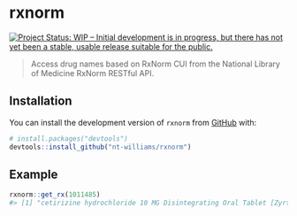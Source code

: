 
<!-- README.md is generated from README.Rmd. Please edit that file -->

# rxnorm

<!-- badges: start -->

[![Project Status: WIP – Initial development is in progress, but there
has not yet been a stable, usable release suitable for the
public.](https://www.repostatus.org/badges/latest/wip.svg)](https://www.repostatus.org/#wip)
<!-- badges: end -->

> Access drug names based on RxNorm CUI from the National Library of
> Medicine RxNorm RESTful API.

## Installation

You can install the development version of `rxnorm` from
[GitHub](https://github.com/) with:

``` r
# install.packages("devtools")
devtools::install_github("nt-williams/rxnorm")
```

## Example

``` r
rxnorm::get_rx(1011485)
#> [1] "cetirizine hydrochloride 10 MG Disintegrating Oral Tablet [Zyrtec]"
```
